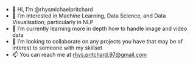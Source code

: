 - 👋 Hi, I’m @rhysmichaelpritchard
- 👀 I’m interested in Machine Learning, Data Science, and Data Visualisation; particularly in NLP
- 🌱 I’m currently learning more in depth how to handle image and video data
- 💞️ I’m looking to collaborate on any projects you have that may be of interest to someone with my skillset
- 📫 You can reach me at rhys.pritchard.97@gmail.com

<!---
rhysmichaelpritchard/rhysmichaelpritchard is a ✨ special ✨ repository because its `README.md` (this file) appears on your GitHub profile.
You can click the Preview link to take a look at your changes.
--->
